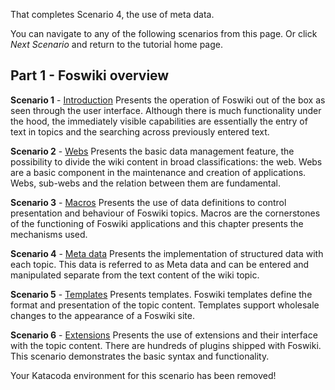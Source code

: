 That completes Scenario 4, the use of meta data.

You can navigate to any of the following scenarios from this page. Or click _Next Scenario_ and return to the tutorial home page.

## Part 1 - Foswiki overview	

**Scenario 1** - [Introduction](https://www.katacoda.com/bramvanoosterhout/courses/foswiki1/introduction) Presents the operation of Foswiki out of the box as seen through the user interface. Although there is much functionality under the hood, the immediately visible capabilities are essentially the entry of text in topics and the searching across previously entered text.

**Scenario 2** - [Webs](https://www.katacoda.com/bramvanoosterhout/courses/foswiki1/webs) Presents the basic data management feature, the possibility to divide the wiki content in broad classifications: the web. Webs are a basic component in the maintenance and creation of applications. Webs, sub-webs and the relation between them are fundamental.

**Scenario 3** - [Macros](https://www.katacoda.com/bramvanoosterhout/courses/foswiki1/macros) Presents the use of data definitions to control presentation and behaviour of Foswiki topics. Macros are the cornerstones of the functioning of Foswiki applications and this chapter presents the mechanisms used.

**Scenario 4** - [Meta data](https://www.katacoda.com/bramvanoosterhout/courses/foswiki1/meta) Presents the implementation of structured data with each topic. This data is referred to as Meta data and can be entered and manipulated separate from the text content of the wiki topic.

**Scenario 5** - [Templates](https://www.katacoda.com/bramvanoosterhout/courses/foswiki1/templates) Presents templates. Foswiki templates define the format and presentation of the topic content. Templates support wholesale changes to the appearance of a Foswiki site.

**Scenario 6** - [Extensions](https://www.katacoda.com/bramvanoosterhout/courses/foswiki1/extensions) Presents the use of extensions and their interface with the topic content. There are hundreds of plugins shipped with Foswiki. This scenario demonstrates the basic syntax and functionality.

Your Katacoda environment for this scenario has been removed!